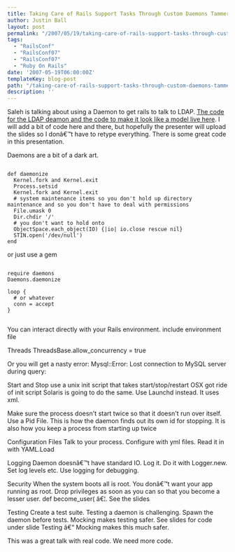 ```yaml
---
title: Taking Care of Rails Support Tasks Through Custom Daemons Tammer Saleh
author: Justin Ball
layout: post
permalink: "/2007/05/19/taking-care-of-rails-support-tasks-through-custom-daemons-tammer-saleh/"
tags:
  - "RailsConf"
  - "RailsConf07"
  - "RailsConf07"
  - "Ruby On Rails"
date: '2007-05-19T06:00:00Z'
templateKey: blog-post
path: "/taking-care-of-rails-support-tasks-through-custom-daemons-tammer-saleh"
description: ''
---
```


Saleh is talking about using a Daemon to get rails to talk to LDAP.  <a href="http://thoughtbot.com/projects/ldap-ar-gateway">The code for the LDAP deamon and the code to make it look like a model live here</a>.   I will add a bit of code here and there, but hopefully the presenter will upload the slides so I donâ€™t have to retype everything.  There is some great code in this presentation.

Daemons are a bit of a dark art.

<pre><code class="ruby">
def daemonize
  Kernel.fork and Kernel.exit
  Process.setsid
  Kernel.fork and Kernel.exit
  # system maintenance items so you don't hold up directory maintenance and so you don't have to deal with permissions
  File.umask 0
  Dir.chdir '/'
  # you don't want to hold onto
  ObjectSpace.each_object(IO) {|io| io.close rescue nil}
  STIN.open('/dev/null')
end
</pre></code>

or just use a gem

<pre><code class="ruby">
require daemons
Daemons.daemonize

loop {
  # or whatever
  conn = accept
}

</pre></code>

You can interact directly with your Rails environment.
include environment file

Threads
ThreadsBase.allow_concurrency = true

Or you will get a nasty error:
Mysql::Error: Lost connection to MySQL server during query:


Start and Stop
use a unix init script that takes start/stop/restart
OSX got ride of init script Solaris is going to do the same.  Use Launchd instead.  It uses xml.

Make sure the process doesn't start twice so that it doesn't run over itself.
Use a Pid File.   This is how the daemon finds out its own id for stopping.  It is also how you keep a process from starting up twice

Configuration Files
Talk to your process.  Configure with yml files.  Read it in with YAML.Load

Logging
Daemon doesnâ€™t have standard IO.  Log it.  Do it with Logger.new.  Set log levels etc.  Use logging for debugging.

Security
When the system boots all is root. You donâ€™t want your app running as root.  Drop privileges as soon as you can so that you become a lesser user.
def become_user( â€¦. See the slides

Testing
Create a test suite.  Testing a daemon is challenging.  Spawn the daemon before tests.
Mocking makes testing safer.  See slides for code under slide Testing â€“ Mocking makes this much safer.



This was a great talk with real code.  We need more code.
